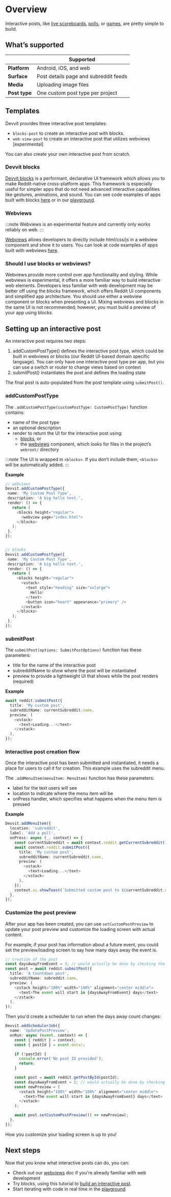 # Overview

Interactive posts, like [live scoreboards](./showcase/apps.mdx#livescores), [polls](./showcase/playgrounds.mdx#polls), or [games](./showcase/apps.mdx#bingo), are pretty simple to build.

## What’s supported

|               | Supported                             |
| ------------- | ------------------------------------- |
| **Platform**  | Android, iOS, and web                 |
| **Surface**   | Post details page and subreddit feeds |
| **Media**     | Uploading image files                 |
| **Post type** | One custom post type per project      |

## Templates

Devvit provides three interactive post templates:

- `blocks-post` to create an interactive post with blocks.
- `web-view-post` to create an interactive post that utilizes webviews [experimental]

You can also create your own interactive post from scratch.

### Devvit blocks

[Devvit blocks](./blocks/overview.mdx) is a performant, declarative UI framework which allows you to make Reddit-native cross-platform apps. This framework is especially useful for simpler apps that do not need advanced interactive capabilities like gestures, animations, and sound. You can see code examples of apps built with blocks [here](./showcase/apps.mdx) or in our [playground](https://developers.reddit.com/play).

### Webviews

:::note
Webviews is an experimental feature and currently only works reliably on web.
:::

[Webviews](./webviews.md) allows developers to directly include html/css/js in a webview component and show it to users. You can look at code examples of apps built with webviews [here](https://github.com/reddit/devvit/).

### Should I use blocks or webviews?

Webviews provide more control over app functionality and styling. While webviews is experimental, it offers a more familiar way to build interactive web elements. Developers less familiar with web development may be better off using the blocks framework, which offers Reddit UI components and simplified app architecture. You should use either a webview component or blocks when presenting a UI. Mixing webviews and blocks in the same UI is not recommended; however, you must build a preview of your app using blocks.

## Setting up an interactive post

An interactive post requires two steps:

1. addCustomPostType() defines the interactive post type, which could be built in webviews or blocks (our Reddit UI-based domain specific language). You can only have one interactive post type per app, but you can use a switch or router to change views based on context
2. submitPost() instantiates the post and defines the loading state

The final post is auto-populated from the post template using `submitPost()`.

### addCustomPostType

The `.addCustomPostType(customPostType: CustomPostType)` function contains:

- name of the post type
- an optional description
- render to return the UI for the interactive post using:
  - [blocks](./blocks/overview.mdx), or
  - the [webviews](webviews.md) component, which looks for files in the project’s `webroot/` directory

:::note
The UI is wrapped in `<blocks>`. If you don’t include them, `<blocks>` will be automatically added.
:::

**Example**

```ts
// webviews
Devvit.addCustomPostType({
 name: 'My Custom Post Type',
 description: 'A big hello text.',
 render: () => {
   return (
     <blocks height="regular">
       <webview page="index.html">
     </blocks>
   );
 },
});


// blocks
Devvit.addCustomPostType({
 name: 'My Custom Post Type',
 description: 'A big hello text.',
 render: () => {
   return (
     <blocks height="regular">
       <vstack>
         <text style="heading" size="xxlarge">
           Hello!
         </text>
         <button icon="heart" appearance="primary" />
       </vstack>
     </blocks>
   );
 },
});
```

### submitPost

The `submitPost(options: SubmitPostOptions)` function has these parameters:

- title for the name of the interactive post
- subredditName to show where the post will be instantiated
- preview to provide a lightweight UI that shows while the post renders (required)

**Example**

```ts
await reddit.submitPost({
  title: 'My custom post',
  subredditName: currentSubreddit.name,
  preview: (
    <vstack>
      <text>Loading...</text>
    </vstack>
  ),
});
```

### Interactive post creation flow

Once the interactive post has been submitted and instantiated, it needs a place for users to call it for creation. This example uses the subreddit menu.

The `.addMenuItem(menuItem: MenuItem)` function has these parameters:

- label for the text users will see
- location to indicate where the menu item will be
- onPress handler, which specifies what happens when the menu item is pressed

**Example**

```ts
Devvit.addMenuItem({
  location: 'subreddit',
  label: 'Add a poll',
  onPress: async (_, context) => {
    const currentSubreddit = await context.reddit.getCurrentSubreddit();
    await context.reddit.submitPost({
      title: 'My custom post',
      subredditName: currentSubreddit.name,
      preview: (
        <vstack>
          <text>Loading...</text>
        </vstack>
      ),
    });
    context.ui.showToast(`Submitted custom post to ${currentSubreddit.name}`);
  },
});
```

### Customize the post preview

After your app has been created, you can use `setCustomPostPreview` to update your post preview and customize the loading screen with actual content.

For example, if your post has information about a future event, you could set the preview/loading screen to say how many days away the event is.

```ts
// creation of the post
const daysAwayFromEvent = 3; // would actually be done by checking the date diff, but just hardcoding for this example
const post = await reddit.submitPost({
  title: 'A Countdown post',
  subredditName: subreddit.name,
  preview: (
    <zstack height="100%" width="100%" alignment="center middle">
      <text>The event will start in {daysAwayFromEvent} days</text>
    </zstack>
  ),
});
```

Then you'd create a scheduler to run when the days away count changes:

```ts
Devvit.addSchedulerJob({
  name: 'UpdatePostPreview',
  onRun: async (event, context) => {
    const { reddit } = context;
    const { postId } = event.data!;

    if (!postId) {
      console.error('No post ID provided');
      return;
    }

    const post = await reddit.getPostById(postId);
    const daysAwayFromEvent = 2; // would actually be done by checking the date diff, but just hardcoding for this example
    const newPreview = (
      <vstack height="100%" width="100%" alignment="center middle">
        <text>The event will start in {daysAwayFromEvent} days</text>
      </vstack>
    );

    await post.setCustomPostPreview(() => newPreview);
  },
});
```

How you customize your loading screen is up to you!

## Next steps

Now that you know what interactive posts can do, you can:

- Check out our [webviews](webviews.md) doc if you're already familiar with web development
- Try blocks, using this tutorial to [build an interactive post](interactive_post.md).
- Start iterating with code in real time in the [playground](playground.md)
